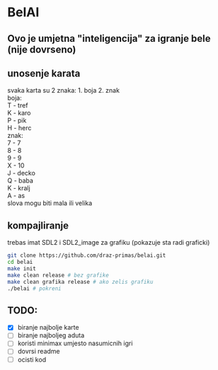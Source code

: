 # BelAI

## Ovo je umjetna "inteligencija" za igranje bele (nije dovrseno)

## unosenje karata

svaka karta su 2 znaka: 1. boja 2. znak  
boja:  
T - tref  
K - karo  
P - pik  
H - herc  
znak:  
7 - 7  
8 - 8  
9 - 9  
X - 10  
J - decko  
Q - baba  
K - kralj  
A - as  
slova mogu biti mala ili velika

## kompajliranje

trebas imat SDL2 i SDL2_image za grafiku (pokazuje sta radi graficki)

```bash
git clone https://github.com/draz-primas/belai.git
cd belai
make init
make clean release # bez grafike
make clean grafika release # ako zelis grafiku
./belai # pokreni
```

## TODO:
* [x] biranje najbolje karte
* [ ] biranje najboljeg aduta
* [ ] koristi minimax umjesto nasumicnih igri
* [ ] dovrsi readme
* [ ] ocisti kod
